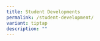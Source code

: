 ```yaml
---
title: Student Developments
permalink: /student-development/
variant: tiptap
description: ""
---
```

